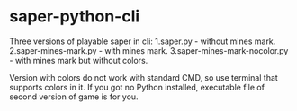 # saper-python-cli
Three versions of playable saper in cli:
1.saper.py - without mines mark.
2.saper-mines-mark.py - with mines mark.
3.saper-mines-mark-nocolor.py - with mines mark but without colors.

Version with colors do not work with standard CMD, so use terminal that supports colors in it.
If you got no Python installed, executable file of second version of game is for you.


